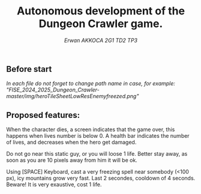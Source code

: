 <header>

<!--
  <<< Author notes: Course header >>>
  Include a 1280×640 image, course title in sentence case, and a concise description in emphasis.
  In your repository settings: enable template repository, add your 1280×640 social image, auto delete head branches.
  Add your open source license, GitHub uses MIT license.
-->

# Autonomous development of the Dungeon Crawler game.

_Erwan AKKOCA_
_2G1 TD2 TP3_

</header>

<!--
  <<< Author notes: Step 1 >>>
  Choose 3-5 steps for your course.
  The first step is always the hardest, so pick something easy!
  Link to docs.github.com for further explanations.
  Encourage users to open new tabs for steps!
-->

## Before start

_In each file do not forget to change path name in case, for example:
"FISE_2024_2025_Dungeon_Crawler-master/img/heroTileSheetLowResEnemyfreezed.png"_

## Proposed features:

When the character dies, a screen indicates that the game over, this happens when lives number is below 0. A health bar indicates the number of lives, and decreases when the hero get damaged.


Do not go near this static guy, or you will loose 1 life. Better stay away, as soon as you are 10 pixels away from him it will be ok.

Using [SPACE] Keyboard, cast a very freezing spell near somebody (<100 px), icy mountains grow very fast. Last 2 secondes, cooldown of 4 seconds. Beware! It is very exaustive, cost 1 life.
